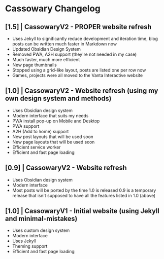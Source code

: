 # Cassowary Changelog

## [1.5] | CassowaryV2 - PROPER website refresh
  - Uses Jekyll to significantly reduce development and iteration time, blog posts can be written much faster in Markdown now
  - Updated Obsidian Design System
  - Removed PWA, A2H support (they're not needed in my case)
  - Much faster, much more efficient
  - New page thumbnails
  - Stopped using a grid-like layout, posts are listed one per row now
  - Games, projects were all moved to the Vanta Interactive website

## [1.0] | CassowaryV2 - Website refresh (using my own design system and methods)
  - Uses Obsidian design system
  - Modern interface that suits my needs
  - PWA install pop-up on Mobile and Desktop
  - PWA support
  - A2H (Add to home) support
  - New post layouts that will be used soon
  - New page layouts that will be used soon
  - Efficient service worker
  - Efficient and fast page loading

## [0.9] | CassowaryV2 - Website refresh
  - Uses Obsidian design system
  - Modern interface
  - Most posts will be ported by the time 1.0 is released
  0.9 is a temporary release that isn't supposed to have all the features listed in 1.0 (above)

## [1.0] | CassowaryV1 - Initial website (using Jekyll and minimal-mistakes)
  - Uses custom design system
  - Modern interface
  - Uses Jekyll
  - Theming support
  - Efficient and fast page loading
